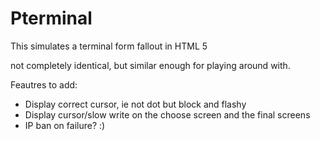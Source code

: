Pterminal
=========

This simulates a terminal form fallout in HTML 5

not completely identical, but similar enough for playing around with.


Feautres to add:

* Display correct cursor, ie not dot but block and flashy
* Display cursor/slow write on the choose screen and the final screens
* IP ban on failure? :)

